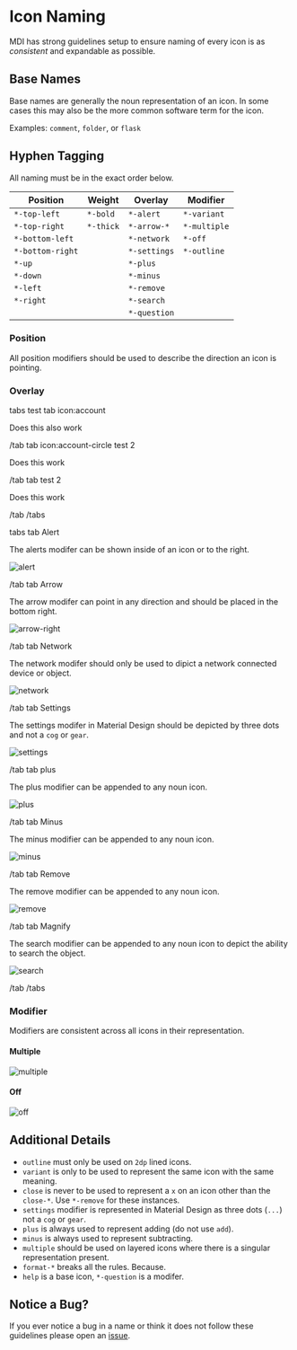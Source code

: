 # Icon Naming

MDI has strong guidelines setup to ensure naming of every icon is as _consistent_ and expandable as possible.

## Base Names

Base names are generally the noun representation of an icon. In some cases this may also be the more common software term for the icon.

Examples: `comment`, `folder`, or `flask`

## Hyphen Tagging

All naming must be in the exact order below.

| Position          | Weight    | Overlay      | Modifier     |
|-------------------|-----------|--------------|--------------|
| `*-top-left`      | `*-bold`  | `*-alert`    | `*-variant`  |
| `*-top-right`     | `*-thick` | `*-arrow-*`  | `*-multiple` |
| `*-bottom-left`   |           | `*-network`  | `*-off`      |
| `*-bottom-right`  |           | `*-settings` | `*-outline`  |
| `*-up`            |           | `*-plus`     |              |
| `*-down`          |           | `*-minus`    |              |
| `*-left`          |           | `*-remove`   |              |
| `*-right`         |           | `*-search`   |              |
|                   |           | `*-question` |              |

### Position

All position modifiers should be used to describe the direction an icon is pointing.

### Overlay

tabs test
tab icon:account

Does this also work

/tab
tab icon:account-circle test 2

Does this work

/tab
tab test 2

Does this work

/tab
/tabs

tabs
tab Alert

The alerts modifer can be shown inside of an icon or to the right.

![alert](/assets/resources/grid-96-alert.svg)

/tab
tab Arrow

The arrow modifer can point in any direction and should be placed in the bottom right.

![arrow-right](/assets/resources/grid-96-arrow-right-bottom-right.svg)

/tab
tab Network

The network modifer should only be used to dipict a network connected device or object.

![network](/assets/resources/grid-96-network.svg)

/tab
tab Settings

The settings modifer in Material Design should be depicted by three dots and not a `cog` or `gear`.

![settings](/assets/resources/grid-96-settings.svg)

/tab
tab plus

The plus modifier can be appended to any noun icon.

![plus](/assets/resources/grid-96-plus-bottom-right.svg)

/tab
tab Minus

The minus modifier can be appended to any noun icon.

![minus](/assets/resources/grid-96-minus-bottom-right.svg)

/tab
tab Remove

The remove modifier can be appended to any noun icon.

![remove](/assets/resources/grid-96-remove-bottom-right.svg)

/tab
tab Magnify

The search modifier can be appended to any noun icon to depict the ability to search the object.

![search](/assets/resources/grid-96-search-bottom-right.svg)

/tab
/tabs

### Modifier

Modifiers are consistent across all icons in their representation.

#### Multiple

![multiple](/assets/resources/grid-96-multiple.svg)

#### Off

![off](/assets/resources/grid-96-off.svg)

## Additional Details

- `outline` must only be used on `2dp` lined icons.
- `variant` is only to be used to represent the same icon with the same meaning.
- `close` is never to be used to represent a `x` on an icon other than the `close-*`. Use `*-remove` for these instances.
- `settings` modifier is represented in Material Design as three dots (`...`) not a `cog` or `gear`.
- `plus` is always used to represent adding (do not use `add`).
- `minus` is always used to represent subtracting.
- `multiple` should be used on layered icons where there is a singular representation present.
- `format-*` breaks all the rules. Because.
- `help` is a base icon, `*-question` is a modifer.

## Notice a Bug?

If you ever notice a bug in a name or think it does not follow these guidelines please open an [issue](https://github.com/Templarian/MaterialDesign/issues).
